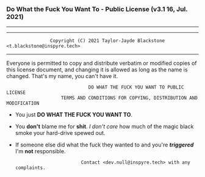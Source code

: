 ### Do What the Fuck You Want To - Public License (v3.1 16, Jul. 2021)
----
----

                    Copyright (C) 2021 Taylor-Jayde Blackstone <t.blackstone@inspyre.tech>

----

 Everyone is permitted to copy and distribute verbatim or modified
 copies of this license document, and changing it is allowed as long
 as the name is changed. That's my name, you can't have it.
            
                                  DO WHAT THE FUCK YOU WANT TO PUBLIC LICENSE
                        TERMS AND CONDITIONS FOR COPYING, DISTRIBUTION AND MODIFICATION

- You just **DO WHAT THE FUCK YOU WANT TO**.
- You **don't** blame me for **shit**. _I don't care_ how much of the magic black smoke your hard-drive spewed out.
- If someone else did what the fuck they wanted to and you're _**triggered**_ I'm **not** responsible.

                              Contact <dev.null@inspyre.tech> with any complaints.